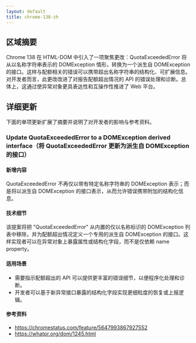 ```yaml
---
layout: default
title: chrome-138-zh
---
```


## 区域摘要

Chrome 138 在 HTML-DOM 中引入了一项聚焦更改：QuotaExceededError 将从以名称字符串表示的 DOMException 情形，转换为一个派生自 DOMException 的接口。这样与配额相关的错误可以携带超出名称字符串的结构化、可扩展信息。对开发者而言，此更改改进了对报告配额超出情况的 API 的错误处理和诊断。总体上，这通过使异常对象更具表达性和互操作性推进了 Web 平台。

## 详细更新

下面的单项更新扩展了摘要并说明了对开发者的影响与参考资料。

### Update QuotaExceededError to a DOMException derived interface（将 QuotaExceededError 更新为派生自 DOMException 的接口）

#### 新增内容
QuotaExceededError 不再仅以带有特定名称字符串的 DOMException 表示；而是将以派生自 DOMException 的接口表示，从而允许错误携带附加的结构化信息。

#### 技术细节
该提案将把 "QuotaExceededError" 从内置的仅以名称标识的 DOMException 列表中移除，并为配额超出情况定义一个专用的派生自 DOMException 的接口。这样实现者可以在异常对象上暴露属性或结构化字段，而不是仅依赖 name property。

#### 适用场景
- 需要指示配额超出的 API 可以提供更丰富的错误细节，以便程序化处理和诊断。  
- 开发者可以基于新异常接口暴露的结构化字段实现更细粒度的恢复或上报逻辑。

#### 参考资料
- https://chromestatus.com/feature/5647993867927552
- https://whatpr.org/dom/1245.html
